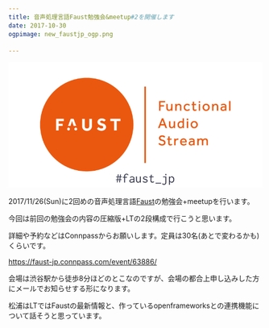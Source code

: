 ```yaml
---
title: 音声処理言語Faust勉強会&meetup#2を開催します
date: 2017-10-30
ogpimage: new_faustjp_ogp.png

---
```


![](new_faustjp.png)

2017/11/26(Sun)に2回めの音声処理言語[Faust](https://faust.grame.fr)の勉強会+meetupを行います。

今回は前回の勉強会の内容の圧縮版+LTの2段構成で行こうと思います。

<!--more-->

詳細や予約などはConnpassからお願いします。定員は30名(あとで変わるかも)くらいです。

<https://faust-jp.connpass.com/event/63886/>

会場は渋谷駅から徒歩8分ほどのとこなのですが、会場の都合上申し込みした方にメールでお知らせする形になります。

松浦はLTではFaustの最新情報と、作っているopenframeworksとの連携機能について話そうと思っています。
